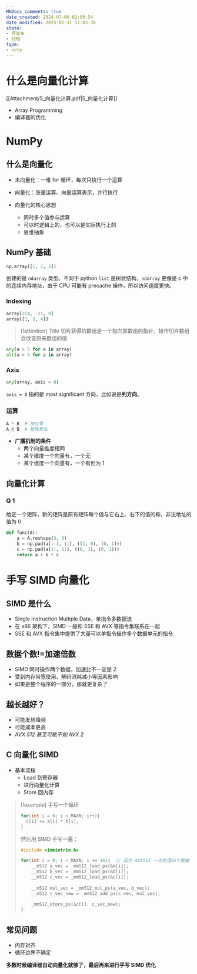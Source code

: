 ```yaml
---
MkDocs_comments: true
date_created: 2024-07-06 02:00:54
date_modified: 2025-01-31 17:03:38
state:
- 待发布
- 归档
type:
- note
---
```

# 什么是向量化计算

[[Attachment/5_向量化计算.pdf|5_向量化计算]]

- Array Programming
- 编译器的优化

# NumPy

## 什么是向量化

- 未向量化：一堆 for 循环，每次只执行一个运算
- 向量化：张量运算、向量运算表示，并行执行

- 向量化的核心思想
	- 同时多个值参与运算
	- 可以时逻辑上的，也可以是实际执行上的
	- 思维抽象

## NumPy 基础

```python
np.array([1, 2, 3])
```

创建的是 `ndarray` 类型。不同于 python `list` 是树状结构，`ndarray` 更像是 c 中的连续内存地址，由于 CPU 可能有 precache 操作，所以访问速度更快。

### Indexing

```python
array[2:4, -2:, 0]
array[[1, 3, 4]]
```

> [!attention] Title
> 切片获得的数组是一个指向原数组的指针，操作切片数组会改变原来数组的值

```python
any(a > 5 for a in array)
all(a > 5 for a in array)
```

### Axis

```python
any(array, axis = 0)
```

`axis = 0` 指的是 most significant 方向，比如说是**列方向**。

### 运算

```python
A * B  # 按位乘
A @ B  # 矩阵乘法
```

- **广播机制的条件**
	- 两个向量维度相同
	- 某个维度一个向量有，一个无
	- 某个维度一个向量有，一个有但为 1

## 向量化计算

### Q 1

给定一个矩阵，新的矩阵是原有矩阵每个值与它右上、右下的值的和，非法地址的值为 0

```python
def func(A):
	a = A.reshape(3, 3)
	b = np.pad(a[:-1, 1:], ((1, 0), (0, 1)))
	c = np.pad(a[1:, 1:], ((0, 1), (0, 1)))
	return a + b + c
```

# 手写 SIMD 向量化

## SIMD 是什么

- Single Instruction Multiple Data，单指令多数据流
- 在 x86 架构下，SIMD 一般和 SSE 和 AVX 等指令集联系在一起
- SSE 和 AVX 指令集中提供了大量可以单指令操作多个数据单元的指令

## 数据个数!=加速倍数

- SIMD 同时操作两个数据，加速比不一定是 2
- 受到内存带宽使用、解码消耗减小等因素影响
- 如果是整个程序的一部分，那就更复杂了

## 越长越好？

- 可能发热降频
- 可能成本更高
- *AVX 512 甚至可能不如 AVX 2*

## C 向量化 SIMD

- 基本流程
	- Load 到寄存器
	- 进行向量化计算
	- Store 回内存

> [!example] 手写一个循环
> ```c
> for(int i = 0; i < MAXN; i++){
> 	c[i] += a[i] * b[i];
> }
> ```
> 然后用 SIMD 手写一遍：
> ```c
> #include <immintrin.h>
> 
> for(int i = 0; i < MAXN; i += 16){  // 因为 AVX512 一次处理16个数据
>     __m512 a_vec = _mm512_load_ps(&a[i]);
>     __m512 b_vec = _mm512_load_ps(&b[i]);
>     __m512 c_vec = _mm512_load_ps(&c[i]);
>     
>     __m512 mul_vec = _mm512_mul_ps(a_vec, b_vec);
>     __m512 c_vec_new = _mm512_add_ps(c_vec, mul_vec);
>     
>     _mm512_store_ps(&c[i], c_vec_new);
> }
> ```

## 常见问题

- 内存对齐
- 循环边界不确定

**多数时候编译器自动向量化就够了，最后再来进行手写 SIMD 优化**